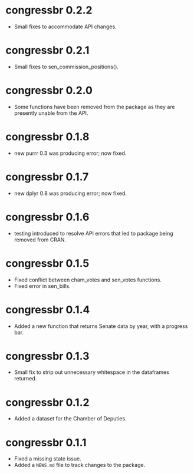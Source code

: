 # congressbr 0.2.2

- Small fixes to accommodate API changes.

# congressbr 0.2.1

- Small fixes to sen_commission_positions().

# congressbr 0.2.0

- Some functions have been removed from the package as they are presently unable from the API.

# congressbr 0.1.8

- new purrr 0.3 was producing error; now fixed.

# congressbr 0.1.7

- new dplyr 0.8 was producing error; now fixed.

# congressbr 0.1.6

- testing introduced to resolve API errors that led to package being removed from CRAN.

# congressbr 0.1.5

- Fixed conflict between cham_votes and sen_votes functions.
- Fixed error in sen_bills.

# congressbr 0.1.4

- Added a new function that returns Senate data by year, with a progress bar.

# congressbr 0.1.3

- Small fix to strip out unnecessary whitespace in the dataframes returned.

# congressbr 0.1.2

- Added a dataset for the Chamber of Deputies.

# congressbr 0.1.1

- Fixed a missing state issue.
- Added a `NEWS.md` file to track changes to the package.
